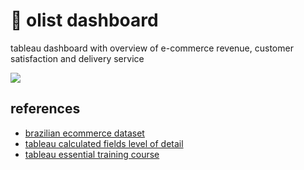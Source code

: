 # 💸 olist dashboard
tableau dashboard with overview of e-commerce revenue, customer satisfaction and delivery service

![](https://github.com/ppkgtmm/olist-dashboard/assets/57994731/1269a314-77bf-4179-80d4-c449da69041c)

## references

- [brazilian ecommerce dataset](https://www.kaggle.com/datasets/olistbr/brazilian-ecommerce)
- [tableau calculated fields level of detail](https://help.tableau.com/current/pro/desktop/en-us/calculations_calculatedfields_lod.htm)
- [tableau essential training course](https://www.linkedin.com/learning/tableau-essential-training-22386688)
